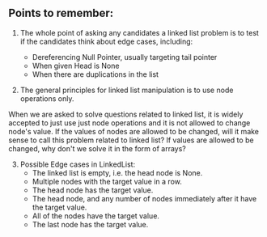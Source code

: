 ## Points to remember:

1. The whole point of asking any candidates a linked list problem is to test if the candidates think about edge cases, including:
   - Dereferencing Null Pointer, usually targeting tail pointer
   - When given Head is None
   - When there are duplications in the list
   
2. The general principles for linked list manipulation is to use node operations only. 

When we are asked to solve questions related to linked list, it is widely accepted to just use just node operations and it is not allowed to change node's value. If the values of nodes are allowed to be changed, will it make sense to call this problem related to linked list? If values are allowed to be changed, why don't we solve it in the form of arrays?

3. Possible Edge cases in LinkedList:
   - The linked list is empty, i.e. the head node is None.
   - Multiple nodes with the target value in a row.
   - The head node has the target value.
   - The head node, and any number of nodes immediately after it have the target value.
   - All of the nodes have the target value.
   - The last node has the target value.
